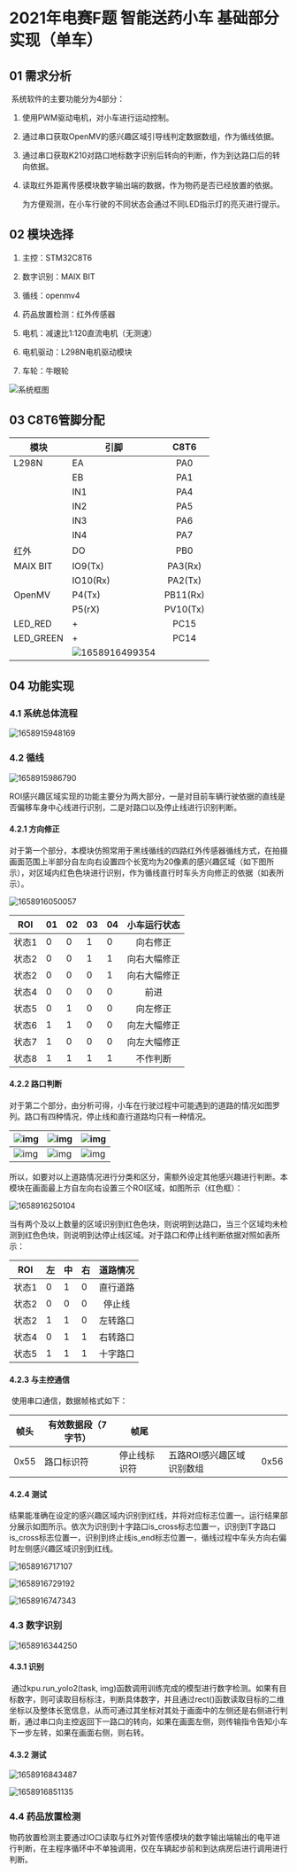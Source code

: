 # 2021年电赛F题 智能送药小车 基础部分实现（单车）

## 01 需求分析

​	系统软件的主要功能分为4部分：

1. 使用PWM驱动电机，对小车进行运动控制。

2. 通过串口获取OpenMV的感兴趣区域引导线判定数据数组，作为循线依据。

3. 通过串口获取K210对路口地标数字识别后转向的判断，作为到达路口后的转向依据。

4. 读取红外距离传感模块数字输出端的数据，作为物药是否已经放置的依据。

   为方便观测，在小车行驶的不同状态会通过不同LED指示灯的亮灭进行提示。

## 02 模块选择

1. 主控：STM32C8T6

2. 数字识别：MAIX BIT

3. 循线：openmv4

4. 药品放置检测：红外传感器

5. 电机：减速比1:120直流电机（无测速）

6. 电机驱动：L298N电机驱动模块

7. 车轮：牛眼轮

![系统框图](F:\NJFU_edu\Class\GraduationProject\论文\picture\系统框图.png)

## 03 C8T6管脚分配

| 模块      | 引脚                                                         |   C8T6   |
| --------- | ------------------------------------------------------------ | :------: |
| L298N     | EA                                                           |   PA0    |
|           | EB                                                           |   PA1    |
|           | IN1                                                          |   PA4    |
|           | IN2                                                          |   PA5    |
|           | IN3                                                          |   PA6    |
|           | IN4                                                          |   PA7    |
| 红外      | DO                                                           |   PB0    |
| MAIX BIT  | IO9(Tx)                                                      | PA3(Rx)  |
|           | IO10(Rx)                                                     | PA2(Tx)  |
| OpenMV    | P4(Tx)                                                       | PB11(Rx) |
|           | P5(rX)                                                       | PV10(Tx) |
| LED_RED   | +                                                            |   PC15   |
| LED_GREEN | +                                                            |   PC14   |
|           | <img src="C:\Users\admin\AppData\Roaming\Typora\typora-user-images\1658916499354.png" alt="1658916499354"  /> |          |

## 04 功能实现

### 4.1 系统总体流程

![1658915948169](C:\Users\admin\AppData\Roaming\Typora\typora-user-images\1658915948169.png)

### 4.2 循线

![1658915986790](C:\Users\admin\AppData\Roaming\Typora\typora-user-images\1658915986790.png)

​	ROI感兴趣区域实现的功能主要分为两大部分，一是对目前车辆行驶依据的直线是否偏移车身中心线进行识别，二是对路口以及停止线进行识别判断。

#### 4.2.1 方向修正

​	对于第一个部分，本模块仿照常用于黑线循线的四路红外传感器循线方式，在拍摄画面范围上半部分自左向右设置四个长宽均为20像素的感兴趣区域（如下图所示），对区域内红色色块进行识别，作为循线直行时车头方向修正的依据（如表所示）。

![1658916050057](C:\Users\admin\AppData\Roaming\Typora\typora-user-images\1658916050057.png)

| ROI   | 01   | 02   | 03   | 04   | 小车运行状态 |
| ----- | ---- | ---- | ---- | ---- | :----------: |
| 状态1 | 0    | 0    | 1    | 0    |   向右修正   |
| 状态2 | 0    | 0    | 1    | 1    | 向右大幅修正 |
| 状态2 | 0    | 0    | 0    | 1    | 向右大幅修正 |
| 状态4 | 0    | 0    | 0    | 0    |     前进     |
| 状态5 | 0    | 1    | 0    | 0    |   向左修正   |
| 状态6 | 1    | 1    | 0    | 0    | 向左大幅修正 |
| 状态7 | 1    | 0    | 0    | 0    | 向左大幅修正 |
| 状态8 | 1    | 1    | 1    | 1    |   不作判断   |

#### 4.2.2 路口判断

​	对于第二个部分，由分析可得，小车在行驶过程中可能遇到的道路的情况如图罗列。路口有四种情况，停止线和直行道路均只有一种情况。

| ![img](file:///C:\Users\admin\AppData\Local\Temp\ksohtml428\wps1.jpg) | ![img](file:///C:\Users\admin\AppData\Local\Temp\ksohtml428\wps2.jpg) | ![img](file:///C:\Users\admin\AppData\Local\Temp\ksohtml428\wps3.jpg) |
| ------------------------------------------------------------ | ------------------------------------------------------------ | ------------------------------------------------------------ |
| ![img](file:///C:\Users\admin\AppData\Local\Temp\ksohtml428\wps4.jpg) | ![img](file:///C:\Users\admin\AppData\Local\Temp\ksohtml428\wps5.jpg) | ![img](file:///C:\Users\admin\AppData\Local\Temp\ksohtml428\wps6.jpg) |

​	所以，如要对以上道路情况进行分类和区分，需额外设定其他感兴趣进行判断。本模块在画面最上方自左向右设置三个ROI区域，如图所示（红色框）：

![1658916250104](C:\Users\admin\AppData\Roaming\Typora\typora-user-images\1658916250104.png)

​	当有两个及以上数量的区域识别到红色色块，则说明到达路口，当三个区域均未检测到红色色块，则说明到达停止线区域。对于路口和停止线判断依据对照如表所示：

| ROI   | 左   | 中   | 右   | 道路情况 |
| ----- | ---- | ---- | ---- | :------: |
| 状态1 | 0    | 1    | 0    | 直行道路 |
| 状态2 | 0    | 0    | 0    |  停止线  |
| 状态2 | 1    | 1    | 0    | 左转路口 |
| 状态4 | 0    | 1    | 1    | 右转路口 |
| 状态5 | 1    | 1    | 1    | 十字路口 |

#### 4.2.3 与主控通信

​	使用串口通信，数据帧格式如下：

| 帧头 | 有效数据段（7字节） | 帧尾         |                           |      |
| ---- | ------------------- | ------------ | ------------------------- | ---- |
| 0x55 | 路口标识符          | 停止线标识符 | 五路ROI感兴趣区域识别数组 | 0x56 |

#### 4.2.4 测试

​	结果能准确在设定的感兴趣区域内识别到红线，并将对应标志位置一。运行结果部分展示如图所示。依次为识别到十字路口is_cross标志位置一，识别到T字路口is_cross标志位置一，识别到终止线is_end标志位置一，循线过程中车头方向右偏时左侧感兴趣区域识别到红线。

![1658916717107](C:\Users\admin\AppData\Roaming\Typora\typora-user-images\1658916717107.png)

![1658916729192](C:\Users\admin\AppData\Roaming\Typora\typora-user-images\1658916729192.png)

![1658916747343](C:\Users\admin\AppData\Roaming\Typora\typora-user-images\1658916747343.png)

### 4.3 数字识别

![1658916344250](C:\Users\admin\AppData\Roaming\Typora\typora-user-images\1658916344250.png)

#### 4.3.1 识别

​	通过kpu.run_yolo2(task, img)函数调用训练完成的模型进行数字检测。如果有目标数字，则可读取目标标注，判断具体数字，并且通过rect()函数读取目标的二维坐标以及整体长宽信息，从而可通过其坐标对其处于画面中的左侧还是右侧进行判断，通过串口向主控返回下一路口的转向，如果在画面左侧，则传输指令告知小车下一步左转，如果在画面右侧，则右转。

#### 4.3.2 测试

![1658916843487](C:\Users\admin\AppData\Roaming\Typora\typora-user-images\1658916843487.png)

![1658916851135](C:\Users\admin\AppData\Roaming\Typora\typora-user-images\1658916851135.png)



### 4.4 药品放置检测

​	物药放置检测主要通过IO口读取与红外对管传感模块的数字输出端输出的电平进行判断，在主程序循环中不单独调用，仅在车辆起步前和到达病房后进行调用进行判断。

